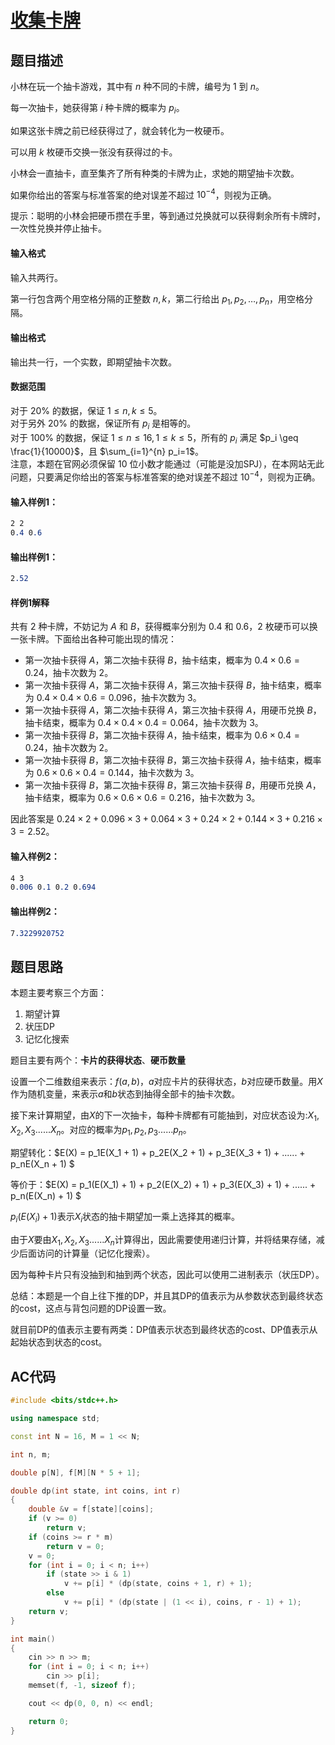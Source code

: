 # [收集卡牌](https://www.acwing.com/problem/content/4012/)

## 题目描述

小林在玩一个抽卡游戏，其中有 $n$ 种不同的卡牌，编号为 $1$ 到 $n$。

每一次抽卡，她获得第 $i$ 种卡牌的概率为 $p_i$。

如果这张卡牌之前已经获得过了，就会转化为一枚硬币。

可以用 $k$ 枚硬币交换一张没有获得过的卡。

小林会一直抽卡，直至集齐了所有种类的卡牌为止，求她的期望抽卡次数。

如果你给出的答案与标准答案的绝对误差不超过 $10^{-4}$，则视为正确。

提示：聪明的小林会把硬币攒在手里，等到通过兑换就可以获得剩余所有卡牌时，一次性兑换并停止抽卡。

#### 输入格式

输入共两行。

第一行包含两个用空格分隔的正整数 $n, k$，第二行给出 $p_1, p_2, \dots, p_n$，用空格分隔。

#### 输出格式

输出共一行，一个实数，即期望抽卡次数。

#### 数据范围

对于 $20\%$ 的数据，保证 $1 \leq n, k \leq 5$。  
对于另外 $20\%$ 的数据，保证所有 $p_i$ 是相等的。  
对于 $100\%$ 的数据，保证 $1 \leq n \leq 16, 1 \leq k \leq 5$，所有的 $p_i$ 满足 $p_i \geq \frac{1}{10000}$，且 $\sum_{i=1}^{n} p_i=1$。  
注意，本题在官网必须保留 $10$ 位小数才能通过（可能是没加SPJ），在本网站无此问题，只要满足你给出的答案与标准答案的绝对误差不超过 $10^{-4}$，则视为正确。

#### 输入样例1：

```css
2 2
0.4 0.6
```

#### 输出样例1：

```css
2.52
```

#### 样例1解释

共有 $2$ 种卡牌，不妨记为 $A$ 和 $B$，获得概率分别为 $0.4$ 和 $0.6$，$2$ 枚硬币可以换一张卡牌。下面给出各种可能出现的情况：

*   第一次抽卡获得 $A$，第二次抽卡获得 $B$，抽卡结束，概率为 $0.4 \times 0.6 = 0.24$，抽卡次数为 $2$。
*   第一次抽卡获得 $A$，第二次抽卡获得 $A$，第三次抽卡获得 $B$，抽卡结束，概率为 $0.4 \times 0.4 \times 0.6 = 0.096$，抽卡次数为 $3$。
*   第一次抽卡获得 $A$，第二次抽卡获得 $A$，第三次抽卡获得 $A$，用硬币兑换 $B$，抽卡结束，概率为 $0.4 \times 0.4 \times 0.4 = 0.064$，抽卡次数为 $3$。
*   第一次抽卡获得 $B$，第二次抽卡获得 $A$，抽卡结束，概率为 $0.6 \times 0.4 = 0.24$，抽卡次数为 $2$。
*   第一次抽卡获得 $B$，第二次抽卡获得 $B$，第三次抽卡获得 $A$，抽卡结束，概率为 $0.6 \times 0.6 \times 0.4 = 0.144$，抽卡次数为 $3$。
*   第一次抽卡获得 $B$，第二次抽卡获得 $B$，第三次抽卡获得 $B$，用硬币兑换 $A$，抽卡结束，概率为 $0.6 \times 0.6 \times 0.6 = 0.216$，抽卡次数为 $3$。

因此答案是 $0.24 \times 2 + 0.096 \times 3 + 0.064 \times 3 + 0.24 \times 2 + 0.144 \times 3 + 0.216 \times 3 = 2.52$。

#### 输入样例2：

```css
4 3
0.006 0.1 0.2 0.694
```

#### 输出样例2：

```css
7.3229920752
```

## 题目思路

本题主要考察三个方面：

1. 期望计算
2. 状压DP
3. 记忆化搜索

题目主要有两个：**卡片的获得状态**、**硬币数量**

设置一个二维数组来表示：$f(a,b)$，$a$对应卡片的获得状态，$b$对应硬币数量。用$X$作为随机变量，来表示$a$和$b$状态到抽得全部卡的抽卡次数。

接下来计算期望，由$X$的下一次抽卡，每种卡牌都有可能抽到，对应状态设为:$X_1,X_2,X_3......X_n$。对应的概率为$p_1,p_2,p_3......p_n$。

期望转化：$E(X) = p_1E(X_1 + 1) + p_2E(X_2 + 1) + p_3E(X_3 + 1) + ...... + p_nE(X_n + 1) $

等价于：$E(X) = p_1(E(X_1) + 1) + p_2(E(X_2) + 1) + p_3(E(X_3) + 1) + ...... + p_n(E(X_n) + 1) $

$p_i(E(X_i)+1)$表示$X_i$状态的抽卡期望加一乘上选择其的概率。

由于$X$要由$X_1,X_2,X_3......X_n$计算得出，因此需要使用递归计算，并将结果存储，减少后面访问的计算量（记忆化搜索）。

因为每种卡片只有没抽到和抽到两个状态，因此可以使用二进制表示（状压DP）。

总结：本题是一个自上往下推的DP，并且其DP的值表示为从参数状态到最终状态的cost，这点与背包问题的DP设置一致。

就目前DP的值表示主要有两类：DP值表示状态到最终状态的cost、DP值表示从起始状态到状态的cost。

## AC代码

```C++
#include <bits/stdc++.h>

using namespace std;

const int N = 16, M = 1 << N;

int n, m;

double p[N], f[M][N * 5 + 1];

double dp(int state, int coins, int r)
{
    double &v = f[state][coins];
    if (v >= 0)
        return v;
    if (coins >= r * m)
        return v = 0;
    v = 0;
    for (int i = 0; i < n; i++)
        if (state >> i & 1)
            v += p[i] * (dp(state, coins + 1, r) + 1);
        else
            v += p[i] * (dp(state | (1 << i), coins, r - 1) + 1);
    return v;
}

int main()
{
    cin >> n >> m;
    for (int i = 0; i < n; i++)
        cin >> p[i];
    memset(f, -1, sizeof f);

    cout << dp(0, 0, n) << endl;

    return 0;
}
```
